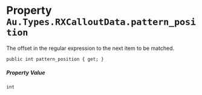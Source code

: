 # Property `Au.Types.RXCalloutData.pattern_position`

The offset in the regular expression to the next item to be matched.

```
public int pattern_position { get; }
```

##### Property Value

`int`